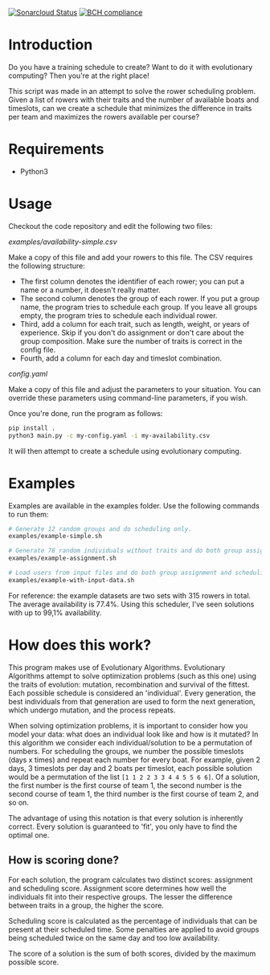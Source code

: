[![Sonarcloud Status](https://sonarcloud.io/api/project_badges/measure?project=RexValkering_team-scheduling&metric=alert_status)](https://sonarcloud.io/dashboard?id=RexValkering_team-scheduling)
[![BCH compliance](https://bettercodehub.com/edge/badge/RexValkering/esme?branch=master)](https://bettercodehub.com/)

# Introduction

Do you have a training schedule to create? Want to do it with evolutionary computing? Then you're at the right place!

This script was made in an attempt to solve the rower scheduling problem.
Given a list of rowers with their traits and the number of available boats and timeslots, can we create a schedule that minimizes the difference in traits per team and maximizes the rowers available per course?

# Requirements

- Python3

# Usage

Checkout the code repository and edit the following two files:

*examples/availability-simple.csv*

Make a copy of this file and add your rowers to this file.
The CSV requires the following structure:

* The first column denotes the identifier of each rower; you can put a name or a number, it doesn't really matter.
* The second column denotes the group of each rower. If you put a group name, the program tries to schedule each group. If you leave all groups empty, the program tries to schedule each individual rower.
* Third, add a column for each trait, such as length, weight, or years of experience. Skip if you don't do assignment or don't care about the group composition. Make sure the number of traits is correct in the config file.
* Fourth, add a column for each day and timeslot combination.

*config.yaml*

Make a copy of this file and adjust the parameters to your situation.
You can override these parameters using command-line parameters, if you wish.

Once you're done, run the program as follows:

```bash
pip install .
python3 main.py -c my-config.yaml -i my-availability.csv
```

It will then attempt to create a schedule using evolutionary computing.

# Examples

Examples are available in the examples folder. Use the following commands to run them:

```bash
# Generate 12 random groups and do scheduling only.
examples/example-simple.sh

# Generate 78 random individuals without traits and do both group assignment and scheduling.
examples/example-assignment.sh

# Load users from input files and do both group assignment and scheduling. Groups are based on an anonimized dataset.
examples/example-with-input-data.sh
```

For reference: the example datasets are two sets with 315 rowers in total. The average availability is 77.4%. Using this scheduler, I've seen solutions with up to 99,1% availability.

# How does this work?

This program makes use of Evolutionary Algorithms. Evolutionary Algorithms attempt to solve optimization problems (such as this one) using the traits of evolution: mutation, recombination and survival of the fittest. Each possible schedule is considered an 'individual'. Every generation, the best individuals from that generation are used to form the next generation, which undergo mutation, and the process repeats.

When solving optimization problems, it is important to consider how you model your data: what does an individual look like and how is it mutated? In this algorithm we consider each individual/solution to be a permutation of numbers. For scheduling the groups, we number the possible timeslots (days x times) and repeat each number for every boat. For example, given 2 days, 3 timeslots per day and 2 boats per timeslot, each possible solution would be a permutation of the list `[1 1 2 2 3 3 4 4 5 5 6 6]`. Of a solution, the first number is the first course of team 1, the second number is the second course of team 1, the third number is the first course of team 2, and so on.

The advantage of using this notation is that every solution is inherently correct. Every solution is guaranteed to 'fit', you only have to find the optimal one.

## How is scoring done?

For each solution, the program calculates two distinct scores: assignment and scheduling score. Assignment score determines how well the individuals fit into their respective groups. The lesser the difference between traits in a group, the higher the score.

Scheduling score is calculated as the percentage of individuals that can be present at their scheduled time. Some penalties are applied to avoid groups being scheduled twice on the same day and too low availability.

The score of a solution is the sum of both scores, divided by the maximum possible score.
